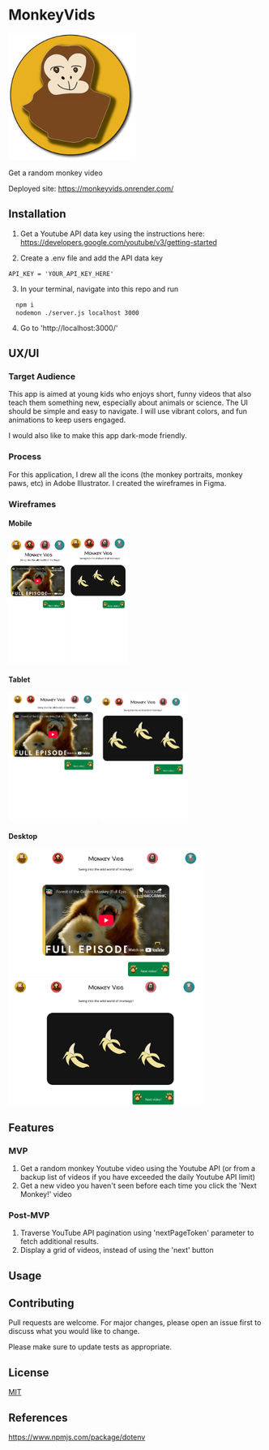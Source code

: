 # MonkeyVids

<img src="assets/monkey-1.png" height=250 alt="monkey illustration">

Get a random monkey video

Deployed site: https://monkeyvids.onrender.com/ 

## Installation

1. Get a Youtube API data key using the instructions here: https://developers.google.com/youtube/v3/getting-started

2. Create a .env file and add the API data key

```
API_KEY = 'YOUR_API_KEY_HERE'
```
3. In your terminal, navigate into this repo and run 
```shell
  npm i
  nodemon ./server.js localhost 3000 
```

4. Go to 'http://localhost:3000/'

## UX/UI

### Target Audience

This app is aimed at young kids who enjoys short, funny videos that also teach them something new, especially about animals or science. The UI should be simple and easy to navigate. I will use vibrant colors, and fun animations to keep users engaged.

I would also like to make this app dark-mode friendly.

### Process

For this application, I drew all the icons (the monkey portraits, monkey paws, etc) in Adobe Illustrator. I created the wireframes in Figma.

### Wireframes

#### Mobile

<img src="assets/mobile.png" height=250 alt="Mobile wireframe">

<img src="assets/mobile-animation.png" height=250 alt="Mobile wireframe with falling banana animation">

#### Tablet

<img src="assets/tablet.png" height=250 alt="Tablet wireframe">

<img src="assets/tablet-animation.png" height=250 alt="Tablet wireframe with falling banana animation">

#### Desktop

<img src="assets/desktop.png" height=250 alt="Desktop wireframe">

<img src="assets/desktop-animation.png" height=250 alt="Desketop wireframe with falling banana animation">

## Features

### MVP 

1. Get a random monkey Youtube video using the Youtube API (or from a backup list of videos if you have exceeded the daily Youtube API limit)
2. Get a new video you haven't seen before each time you click the 'Next Monkey!' video

### Post-MVP 

1. Traverse YouTube API pagination using 'nextPageToken' parameter to fetch additional results. 
2. Display a grid of videos, instead of using the 'next' button

## Usage

## Contributing

Pull requests are welcome. For major changes, please open an issue first
to discuss what you would like to change.

Please make sure to update tests as appropriate.

## License

[MIT](https://choosealicense.com/licenses/mit/)

## References

https://www.npmjs.com/package/dotenv
